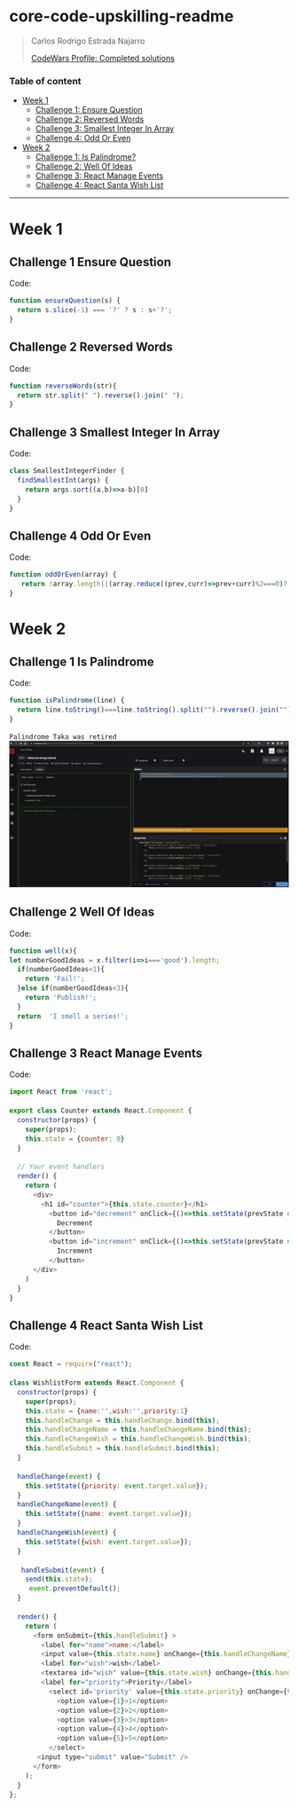 # core-code-upskilling-readme
> Carlos Rodrigo Estrada Najarro
>
> [CodeWars Profile: Completed solutions](https://www.codewars.com/users/carlos-estrada-telus/completed_solutions)
### Table of content

- [Week 1](#week-1)
    - [Challenge 1: Ensure Question](#challenge-1-ensure-question)
    - [Challenge 2: Reversed Words](#challenge-2-reversed-words)
    - [Challenge 3: Smallest Integer In Array](#challenge-3-smallest-integer-in-array)
    - [Challenge 4: Odd Or Even](#challenge-4-odd-or-even)
- [Week 2](#week-2)
    - [Challenge 1: Is Palindrome?](#challenge-1-is-palindrome)
    - [Challenge 2: Well Of Ideas](#challenge-2-well-of-ideas)
    - [Challenge 3: React Manage Events](#challenge-3-react-manage-events)
    - [Challenge 4: React Santa Wish List](#challenge-4-react-santa-wish-list)

---
# Week 1

## Challenge 1 Ensure Question

Code:
``` Javascript
function ensureQuestion(s) {
  return s.slice(-1) === '?' ? s : s+'?';
}
```

## Challenge 2 Reversed Words

Code:
``` Javascript
function reverseWords(str){
  return str.split(" ").reverse().join(" "); 
}
```

## Challenge 3 Smallest Integer In Array

Code:
``` Javascript
class SmallestIntegerFinder {
  findSmallestInt(args) {
    return args.sort((a,b)=>a-b)[0]
  }
}
```
## Challenge 4 Odd Or Even

Code:
``` Javascript
function oddOrEven(array) {
   return !array.length||(array.reduce((prev,curr)=>prev+curr)%2===0)?'even':'odd';
}
```
# Week 2

## Challenge 1 Is Palindrome

Code:
``` Javascript
function isPalindrome(line) {
  return line.toString()===line.toString().split("").reverse().join("");
}
```
`Palindrome Taka was retired`
![Palindrome was retired](./img/palindrome-retired.png)
## Challenge 2 Well Of Ideas

Code:
``` Javascript
function well(x){
let numberGoodIdeas = x.filter(i=>i==='good').length;
  if(numberGoodIdeas<1){
    return 'Fail!';
  }else if(numberGoodIdeas<3){
    return 'Publish!';
  }
  return  'I smell a series!';
}
```
## Challenge 3 React Manage Events

Code:
``` Javascript
import React from 'react';

export class Counter extends React.Component {
  constructor(props) {
    super(props);
    this.state = {counter: 0}
  }
  
  // Your event handlers 
  render() {
    return (
      <div>
        <h1 id="counter">{this.state.counter}</h1>
          <button id="decrement" onClick={()=>this.setState(prevState =>({counter:prevState.counter-1}))} type="button">
            Decrement
          </button>
          <button id="increment" onClick={()=>this.setState(prevState =>({counter:prevState.counter+1}))} type="button">
            Increment
          </button>
      </div>
    )
  }
}
```
## Challenge 4 React Santa Wish List

Code:
``` Javascript
const React = require("react");

class WishlistForm extends React.Component {
  constructor(props) {
    super(props);
    this.state = {name:'',wish:'',priority:1}
    this.handleChange = this.handleChange.bind(this);
    this.handleChangeName = this.handleChangeName.bind(this);
    this.handleChangeWish = this.handleChangeWish.bind(this);
    this.handleSubmit = this.handleSubmit.bind(this);
  }
  
  handleChange(event) {
    this.setState({priority: event.target.value});
  }
  handleChangeName(event) {
    this.setState({name: event.target.value});
  }
  handleChangeWish(event) {
    this.setState({wish: event.target.value});
  }
  
   handleSubmit(event) {
    send(this.state);
     event.preventDefault();
  }
  
  render() {
    return (
      <form onSubmit={this.handleSubmit} >
        <label for="name">name:</label>
        <input value={this.state.name} onChange={this.handleChangeName} type="text" id="name" />
        <label for="wish">wish</label>
        <textarea id="wish" value={this.state.wish} onChange={this.handleChangeWish} />
        <label for="priority">Priority</label>
          <select id='priority' value={this.state.priority} onChange={this.handleChange}>
            <option value={1}>1</option>
            <option value={2}>2</option>
            <option value={3}>3</option>
            <option value={4}>4</option>
            <option value={5}>5</option>
          </select>
       <input type="submit" value="Submit" />
      </form>
    );
  }
};

```